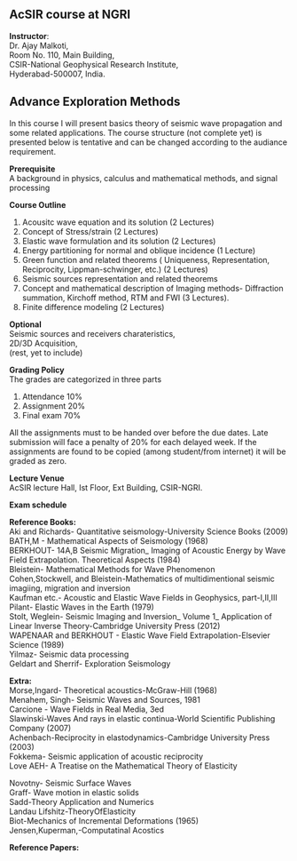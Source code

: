 ## AcSIR course at NGRI
**Instructor**:  
Dr. Ajay Malkoti,  
Room No. 110, Main Building,  
CSIR-National Geophysical Research Institute,    
Hyderabad-500007, India.


## Advance Exploration Methods  
In this course I will present basics theory of seismic wave propagation and some related applications. 
The course structure (not complete yet) is presented below is tentative and can be changed according to the audiance requirement. 

**Prerequisite**   
A background in physics, calculus and mathematical methods, and signal processing

**Course Outline**
1. Acousitc wave equation and its solution (2 Lectures)
2. Concept of Stress/strain (2 Lectures)  
3. Elastic wave formulation and its solution (2 Lectures)
5. Energy partitioning for normal and oblique incidence (1 Lecture)
6. Green function and related theorems  ( Uniqueness, Representation, Reciprocity, Lippman-schwinger, etc.) (2 Lectures)
8. Seismic sources representation and related theorems 
9. Concept and mathematical description of Imaging methods- Diffraction summation, Kirchoff method, RTM and FWI (3 Lectures). 
10. Finite difference modeling (2 Lectures)

**Optional**   
Seismic sources and receivers charateristics,   
2D/3D Acquisition,   
(rest, yet to include)


**Grading Policy**   
The grades are categorized in three parts
1. Attendance 10%
2. Assignment 20%   
3. Final exam 70% 

All the assignments must to be handed over before the due dates. Late submission will face a penalty of 20% for each delayed week. If the assignments are found to be copied (among student/from internet) it will be graded as zero.


**Lecture Venue**    
AcSIR lecture Hall, Ist Floor,
Ext Building, CSIR-NGRI.


**Exam schedule**  


**Reference Books:**  
Aki and  Richards- Quantitative seismology-University Science Books (2009)  
BATH,M - Mathematical Aspects of Seismology (1968)  
BERKHOUT- 14A,B Seismic Migration_ Imaging of Acoustic Energy by Wave Field Extrapolation. Theoretical Aspects (1984)  
Bleistein- Mathematical Methods for Wave Phenomenon  
Cohen,Stockwell, and Bleistein-Mathematics of multidimentional  seismic imagiing, migration and inversion  
Kaufman etc.- Acoustic and Elastic Wave Fields in Geophysics, part-I,II,III  
Pilant- Elastic Waves in the Earth (1979)  
Stolt, Weglein- Seismic Imaging and Inversion_ Volume 1_ Application of Linear Inverse Theory-Cambridge University Press (2012)  
WAPENAAR and BERKHOUT - Elastic Wave Field Extrapolation-Elsevier Science (1989)  
Yilmaz- Seismic data processing  
Geldart and Sherrif- Exploration Seismology  



**Extra:**  
Morse,Ingard- Theoretical acoustics-McGraw-Hill (1968)  
Menahem, Singh- Seismic Waves and Sources, 1981  
Carcione - Wave Fields in Real Media, 3ed  
Slawinski-Waves And rays in elastic continua-World Scientific Publishing Company (2007)  
Achenbach-Reciprocity in elastodynamics-Cambridge University Press (2003)  
Fokkema- Seismic application of acoustic reciprocity  
Love AEH- A Treatise on the Mathematical Theory of Elasticity  

Novotny- Seismic Surface Waves  
Graff- Wave motion in elastic solids  
Sadd-Theory Application and Numerics  
Landau Lifshitz-TheoryOfElasticity  
Biot-Mechanics of Incremental Deformations (1965)   
Jensen,Kuperman,-Computatinal Acostics


**Reference Papers:**



<!--- http://web.gps.caltech.edu/classes/ge193.old/ --->
